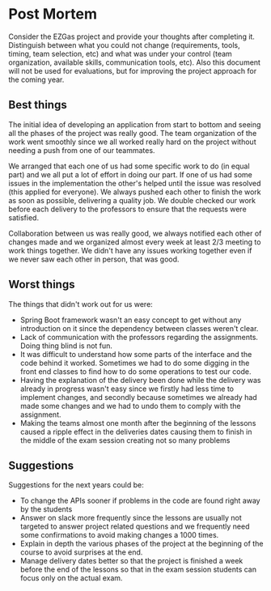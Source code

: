 # Post Mortem

Consider the EZGas project and provide your thoughts after completing it. 
Distinguish between what you could not change (requirements, tools, timing, team selection, etc) 
and what was under your control (team organization, available skills, communication tools, etc).
Also this document will not be used for evaluations, but for improving the project approach for the coming year.


## Best things
The initial idea of developing an application from start to bottom and seeing all the phases of the project was really good.
The team organization of the work went smoothly since we all worked really hard on the project without needing a push from one of our teammates. 

We arranged that each one of us had some specific work to do (in equal part) and we all put a lot of effort in doing our part. 
If one of us had some issues in the implementation the other's helped until the issue was resolved (this applied for everyone).
We always pushed each other to finish the work as soon as possible, delivering a quality job. We double checked our work before each delivery to the professors to ensure that the requests were satisfied.

Collaboration between us was really good, we always notified each other of changes made and we organized almost every week at least 2/3 meeting to work things together. We didn't have any issues working together even if we never saw each other in person, that was good.

## Worst things
The things that didn't work out for us were:
- Spring Boot framework wasn't an easy concept to get without any introduction on it since the dependency between classes weren't clear. 
- Lack of communication with the professors regarding the assignments. Doing thing blind is not fun.
- It was difficult to understand how some parts of the interface and the code behind it worked. Sometimes we had to do some digging in the front end classes to find how to do some operations to test our code.
- Having the explanation of the delivery been done while the delivery was already in progress wasn't easy since we firstly had less time to implement changes, and secondly because sometimes we already had made some changes and we had to undo them to comply with the assignment.
- Making the teams almost one month after the beginning of the lessons caused a ripple effect in the deliveries dates causing them to finish in the middle of the exam session creating not so many problems

## Suggestions 
Suggestions for the next years could be:
- To change the APIs sooner if problems in the code are found right away by the students
- Answer on slack more frequently since the lessons are usually not targeted to answer project related questions and we frequently need some confirmations to avoid making changes a 1000 times.
- Explain in depth the various phases of the project at the beginning of the course to avoid surprises at the end.
- Manage delivery dates better so that the project is finished a week before the end of the lessons so that in the exam session students can focus only on the actual exam.